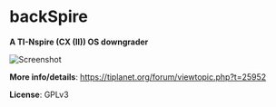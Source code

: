 # backSpire

**A TI-Nspire (CX (II)) OS downgrader**

![Screenshot](https://i.imgur.com/h7CO3ea.png)

**More info/details**: https://tiplanet.org/forum/viewtopic.php?t=25952

**License**: GPLv3
